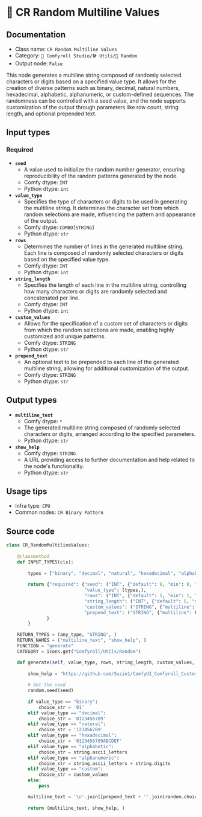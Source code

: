 # 🎲 CR Random Multiline Values
## Documentation
- Class name: `CR Random Multiline Values`
- Category: `🧩 Comfyroll Studio/🛠️ Utils/🎲 Random`
- Output node: `False`

This node generates a multiline string composed of randomly selected characters or digits based on a specified value type. It allows for the creation of diverse patterns such as binary, decimal, natural numbers, hexadecimal, alphabetic, alphanumeric, or custom-defined sequences. The randomness can be controlled with a seed value, and the node supports customization of the output through parameters like row count, string length, and optional prepended text.
## Input types
### Required
- **`seed`**
    - A value used to initialize the random number generator, ensuring reproducibility of the random patterns generated by the node.
    - Comfy dtype: `INT`
    - Python dtype: `int`
- **`value_type`**
    - Specifies the type of characters or digits to be used in generating the multiline string. It determines the character set from which random selections are made, influencing the pattern and appearance of the output.
    - Comfy dtype: `COMBO[STRING]`
    - Python dtype: `str`
- **`rows`**
    - Determines the number of lines in the generated multiline string. Each line is composed of randomly selected characters or digits based on the specified value type.
    - Comfy dtype: `INT`
    - Python dtype: `int`
- **`string_length`**
    - Specifies the length of each line in the multiline string, controlling how many characters or digits are randomly selected and concatenated per line.
    - Comfy dtype: `INT`
    - Python dtype: `int`
- **`custom_values`**
    - Allows for the specification of a custom set of characters or digits from which the random selections are made, enabling highly customized and unique patterns.
    - Comfy dtype: `STRING`
    - Python dtype: `str`
- **`prepend_text`**
    - An optional text to be prepended to each line of the generated multiline string, allowing for additional customization of the output.
    - Comfy dtype: `STRING`
    - Python dtype: `str`
## Output types
- **`multiline_text`**
    - Comfy dtype: `*`
    - The generated multiline string composed of randomly selected characters or digits, arranged according to the specified parameters.
    - Python dtype: `str`
- **`show_help`**
    - Comfy dtype: `STRING`
    - A URL providing access to further documentation and help related to the node's functionality.
    - Python dtype: `str`
## Usage tips
- Infra type: `CPU`
- Common nodes: `CR Binary Pattern`


## Source code
```python
class CR_RandomMultilineValues:
    
    @classmethod
    def INPUT_TYPES(cls):
    
        types = ["binary", "decimal", "natural", "hexadecimal", "alphabetic", "alphanumeric", "custom"]
        
        return {"required": {"seed": ("INT", {"default": 0, "min": 0, "max": 0xffffffffffffffff}),
                             "value_type": (types,),
                             "rows": ("INT", {"default": 5, "min": 1, "max": 2048}),
                             "string_length": ("INT", {"default": 5, "min": 1, "max": 1024}),
                             "custom_values": ("STRING", {"multiline": False, "default": "123ABC"}),
                             "prepend_text": ("STRING", {"multiline": False, "default": ""}),
               }
        }

    RETURN_TYPES = (any_type, "STRING", )
    RETURN_NAMES = ("multiline_text", "show_help", )
    FUNCTION = "generate"
    CATEGORY = icons.get("Comfyroll/Utils/Random")

    def generate(self, value_type, rows, string_length, custom_values, seed, prepend_text):
    
        show_help = "https://github.com/Suzie1/ComfyUI_Comfyroll_CustomNodes/wiki/Other-Nodes#cr-random-multiline-values"
        
        # Set the seed
        random.seed(seed)
        
        if value_type == "binary":
            choice_str = '01'
        elif value_type == "decimal":
            choice_str = '0123456789'
        elif value_type == "natural":
            choice_str = '123456789'             
        elif value_type == "hexadecimal":
            choice_str = '0123456789ABCDEF'       
        elif value_type == "alphabetic":
            choice_str = string.ascii_letters
        elif value_type == "alphanumeric":
            choice_str = string.ascii_letters + string.digits           
        elif value_type == "custom":
            choice_str = custom_values
        else:
            pass

        multiline_text = '\n'.join([prepend_text + ''.join(random.choice(choice_str) for _ in range(string_length)) for _ in range(rows)]) 
                           
        return (multiline_text, show_help, )

```
